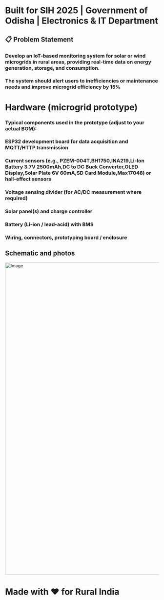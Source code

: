 # Built for SIH 2025 | Government of Odisha | Electronics & IT Department

## 📋 Problem Statement
### Develop an IoT-based monitoring system for solar or wind microgrids in rural areas, providing real-time data on energy generation, storage, and consumption. 
### The system should alert users to inefficiencies or maintenance needs and improve microgrid efficiency by 15%


# Hardware (microgrid prototype)

### Typical components used in the prototype (adjust to your actual BOM):
### ESP32 development board for data acquisition and MQTT/HTTP transmission
### Current sensors (e.g., PZEM-004T,BH1750,INA219,Li-Ion Battery 3.7V 2500mAh,DC to DC Buck Converter,OLED Display,Solar Plate 6V 60mA,SD Card Module,Max17048) or hall-effect sensors
### Voltage sensing divider (for AC/DC measurement where required)
### Solar panel(s) and charge controller
### Battery (Li-ion / lead-acid) with BMS
### Wiring, connectors, prototyping board / enclosure
## Schematic and photos 
<img width="1024" height="1024" alt="Image" src="https://github.com/user-attachments/assets/0d3aab43-ef56-4b5f-8c14-033e9898ced6" />


# Made with ❤️ for Rural India 

